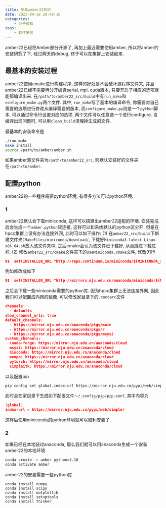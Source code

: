 ```yaml
---
title: 安装amber22的坑
date: 2023-04-18 20:49:10
categories:
    - 分子模拟
tags:
    - 软件安装
---
```

amber22已经把Amber部分开源了, 再加上最近需要使用amber, 所以将amber的安装研究了下, 经过两天的debug, 终于可以在集群上安装起来.

## 最基本的安装过程

amber22使用cmake进行构建程序, 这样的好处是不会破坏源程序文件夹, 并且amber22已经不需要再分开编译serial, mpi, cuda版本, 只要开启了相应的选项就能都编译出来. 在`/path/to/amber22_src/build`中有`run_make`和`configure_make.py`两个文件. 其中, `run_make`写了基本的编译命令, 你需要对自己需要的选项进行修改从编译需要的版本, 而`configure_make.py`则是一个`python`脚本, 可以通过命令行设置对应的选项. 两个文件可以任意选一个进行configure. 当编译出现问题时, 可以用`clean_build`清理掉生成的文件.

最基本的安装命令是

```bash
./run_make
make install
source /path/to/amber/amber.sh
```

如果amber源文件夹为`/path/to/amber22_src`, 则默认安装好的文件夹在`/path/to/amber`.
<!--more-->

## 配置python

amber22的一些程序需要python环境, 有很多方法可以python环境.

### 1

amber22默认会下载miniconda, 这样可以搭建出amber22适配的环境. 安装完成后会生成一个`amber.python`软连接, 这样可以和系统默认的python区分开. 但是在hpcc集群上没有办法连接外网, 此时可以如下操作: (1) 在`amber22_src/build`下新建文件夹`CMakeFiles/miniconda/download/`, 下载好`Miniconda3-latest-Linux-x86_64.sh`放入该文件夹中, 之后cmake会认为该文件已下载好, 从而跳过下载过程. (2) 修改`amber22_src/cmake`文件夹下的`UseMiniconda.cmake`文件, 修改91行

```cmake
91  set(INSTALLER_URL "http://repo.continuum.io/miniconda/${MINICONDA_INSTALLER_FILENAME}")
```

例如修改成如下

```cmake
91  set(INSTALLER_URL "http://mirrors.nju.edu.cn/anaconda/miniconda/${MINICONDA_INSTALLER_FILENAME}")
```

之后会下载一些miniconda需要的python库. 因为hpcc集群上无法连接外网, 因此我们可以配置成内网的镜像. 可以修改家目录下的`.condarc`文件

```json
channels:
  - defaults
show_channel_urls: true
default_channels:
  - https://mirror.nju.edu.cn/anaconda/pkgs/main
  - https://mirror.nju.edu.cn/anaconda/pkgs/r
  - https://mirror.nju.edu.cn/anaconda/pkgs/msys2
custom_channels:
  conda-forge: https://mirror.nju.edu.cn/anaconda/cloud
  msys2: https://mirror.nju.edu.cn/anaconda/cloud
  bioconda: https://mirror.nju.edu.cn/anaconda/cloud
  menpo: https://mirror.nju.edu.cn/anaconda/cloud
  pytorch: https://mirror.nju.edu.cn/anaconda/cloud
  simpleitk: https://mirror.nju.edu.cn/anaconda/cloud
```

以及配置pip

```bash
pip config set global.index-url https://mirror.nju.edu.cn/pypi/web/simple/
```

此时会在家目录下生成如下配置文件`～/.config/pip/pip.conf`, 其中内容为

```json
[global]
index-url = https://mirror.nju.edu.cn/pypi/web/simple/

```

这样后使用miniconda的python环境就可以顺利安装了.

### 2

如果已经在本地装过anaconda, 那么我们就可以用anaconda生成一个安装amber22的本地环境

```bash
conda create -n amber python=3.10
conda activate amber
```

amber22的安装需要一些python库

```conda
conda install numpy
conda install scipy
conda install matplotlib
conda install setuptools
conda install thinker
```
